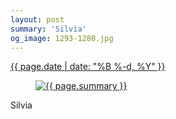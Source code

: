 ```yaml
---
layout: post
summary: 'Silvia'
og_image: 1293-1280.jpg
---
```


<p>
 <time>
  <a href="/1293">
   {{ page.date | date: "%B %-d, %Y" }}
  </a>
 </time>
 <a href="/1293">
  <figure data-taken="2/3/2021">
   <img alt="{{ page.summary }}" sizes="(min-width: 700px) 50vw, calc(100vw - 2rem)" src="{{ site.assets_url }}/1293-640.jpg" srcset="{{ site.assets_url }}/1293-320.jpg 320w, {{ site.assets_url }}/1293-640.jpg 640w, {{ site.assets_url }}/1293-960.jpg 960w, {{ site.assets_url }}/1293-1280.jpg 1280w"/>
  </figure>
 </a>
 <span>
  Silvia
 </span>
</p>
